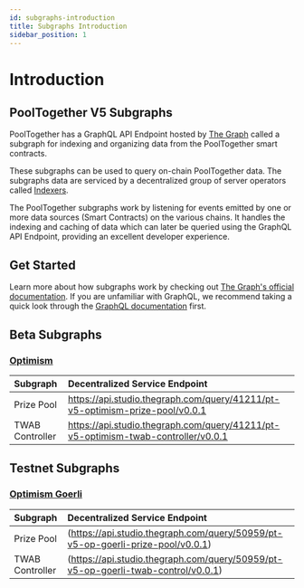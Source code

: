 ```yaml
---
id: subgraphs-introduction
title: Subgraphs Introduction
sidebar_position: 1
---
```


# Introduction

## PoolTogether V5 Subgraphs

PoolTogether has a GraphQL API Endpoint hosted by [The Graph](https://thegraph.com/docs/en/about/#what-the-graph-is) called a subgraph for indexing and organizing data from the PoolTogether smart contracts.

These subgraphs can be used to query on-chain PoolTogether data. The subgraphs data are serviced by a decentralized group of server operators called [Indexers](https://thegraph.com/docs/en/network/indexing/).

The PoolTogether subgraphs work by listening for events emitted by one or more data sources (Smart Contracts) on the various chains. It handles the indexing and caching of data which can later be queried using the GraphQL API Endpoint, providing an excellent developer experience.

## Get Started

Learn more about how subgraphs work by checking out [The Graph's official documentation](https://thegraph.com/docs/en/). If you are unfamiliar with GraphQL, we recommend taking a quick look through the [GraphQL documentation](https://graphql.org/learn/) first.

## Beta Subgraphs

### [Optimism](../../deployments/beta)

| Subgraph | Decentralized Service Endpoint |
| :-- | :-- |
| Prize Pool | https://api.studio.thegraph.com/query/41211/pt-v5-optimism-prize-pool/v0.0.1 |
| TWAB Controller | https://api.studio.thegraph.com/query/41211/pt-v5-optimism-twab-controller/v0.0.1 |

## Testnet Subgraphs

### [Optimism Goerli](../../deployments/testnet#optimism-goerli)

| Subgraph | Decentralized Service Endpoint |
| :-- | :-- |
| Prize Pool | (https://api.studio.thegraph.com/query/50959/pt-v5-op-goerli-prize-pool/v0.0.1) |
| TWAB Controller | (https://api.studio.thegraph.com/query/50959/pt-v5-op-goerli-twab-control/v0.0.1) |

